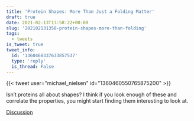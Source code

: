 ```yaml
---
title: 'Protein Shapes: More Than Just a Folding Matter'
draft: true
date: 2021-02-13T13:58:22+00:00
slug: '202102131358-protein-shapes-more-than-folding'
tags:
  - tweets
is_tweet: true
tweet_info:
  id: '1360468337633857537'
  type: 'reply'
  is_thread: False
---
```




{{< tweet user="michael_nielsen" id="1360460550765875200" >}}

Isn’t proteins all about shapes? I think if you look enough of these and correlate the properties, you might start finding them interesting to look at.

[Discussion](https://x.com/sytelus/status/1360468337633857537)

